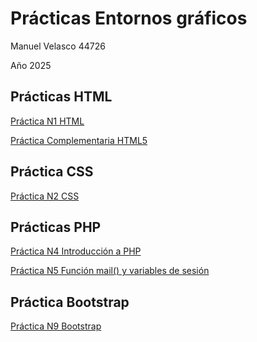 # Prácticas Entornos gráficos

Manuel Velasco 44726

Año 2025

## Prácticas HTML

[Práctica N1 HTML](pn1_html/README.md)

[Práctica Complementaria HTML5](pn1_html/README.md)

## Práctica CSS

[Práctica N2 CSS](pn2_css/README.md)

## Prácticas PHP

[Práctica N4 Introducción a PHP](pn4_introduccion_php/README.md)

[Práctica N5 Función mail() y variables de sesión](pn5_fn_mail()_y_variables_de_sesion/README.md)

## Práctica Bootstrap

[Práctica N9 Bootstrap](pn9_bootstrap/README.md)


